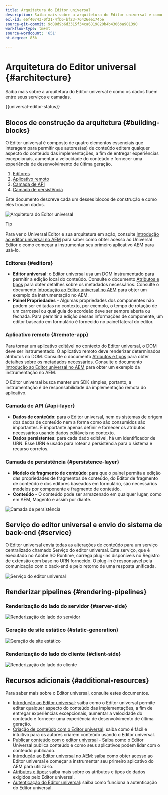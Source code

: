 ```yaml
---
title: Arquitetura do Editor universal
description: Saiba mais sobre a arquitetura do Editor universal e como os dados fluem entre seus serviços e camadas.
exl-id: e6f40743-0f21-4fb6-bf23-76426ee174be
source-git-commit: 9d88d9b6d3315f34ca6819820b4b4306ba901390
workflow-type: tm+mt
source-wordcount: '651'
ht-degree: 83%

---
```



# Arquitetura do Editor universal {#architecture}

Saiba mais sobre a arquitetura do Editor universal e como os dados fluem entre seus serviços e camadas.

{{universal-editor-status}}

## Blocos de construção da arquitetura {#building-blocks}

O Editor universal é composto de quatro elementos essenciais que interagem para permitir que autores(as) de conteúdo editem qualquer aspecto do conteúdo das implementações, a fim de entregar experiências excepcionais, aumentar a velocidade do conteúdo e fornecer uma experiência de desenvolvimento de última geração.

1. [Editores](#editors)
1. [Aplicativo remoto](#remote-app)
1. [Camada de API](#api-layer)
1. [Camada de persistência](#persistence-layer)

Este documento descreve cada um desses blocos de construção e como eles trocam dados.

![Arquitetura do Editor universal](assets/architecture.png)

>[!TIP]
>
>Para ver o Universal Editor e sua arquitetura em ação, consulte [Introdução ao editor universal no AEM](getting-started.md) para saber como obter acesso ao Universal Editor e como começar a instrumentar seu primeiro aplicativo AEM para usá-lo.

### Editores {#editors}

* **Editor universal**: o Editor universal usa um DOM instrumentado para permitir a edição local do conteúdo. Consulte o documento [Atributos e tipos](attributes-types.md) para obter detalhes sobre os metadados necessários. Consulte o documento [Introdução ao Editor universal no AEM](getting-started.md) para obter um exemplo da instrumentação no AEM.
* **Painel Propriedades** - Algumas propriedades dos componentes não podem ser editadas no contexto, por exemplo, o tempo de rotação de um carrossel ou qual guia do acordeão deve ser sempre aberta ou fechada. Para permitir a edição dessas informações de componente, um editor baseado em formulário é fornecido no painel lateral do editor.

### Aplicativo remoto {#remote-app}

Para tornar um aplicativo editável no contexto do Editor universal, o DOM deve ser instrumentado. O aplicativo remoto deve renderizar determinados atributos no DOM. Consulte o documento [Atributos e tipos](attributes-types.md) para obter detalhes sobre os metadados necessários. Consulte o documento [Introdução ao Editor universal no AEM](getting-started.md) para obter um exemplo da instrumentação no AEM.

O Editor universal busca manter um SDK simples, portanto, a instrumentação é de responsabilidade da implementação remota do aplicativo.

### Camada de API {#api-layer}

* **Dados de conteúdo**: para o Editor universal, nem os sistemas de origem dos dados de conteúdo nem a forma como são consumidos são importantes. É importante apenas definir e fornecer os atributos necessários usando dados editáveis no contexto.
* **Dados persistentes**: para cada dado editável, há um identificador de URN. Esse URN é usado para rotear a persistência para o sistema e recurso corretos.

### Camada de persistência {#persistence-layer}

* **Modelo de fragmento de conteúdo**: para que o painel permita a edição das propriedades de fragmentos de conteúdo, do Editor de fragmento de conteúdo e dos editores baseados em formulário, são necessários modelos por componente e fragmento de conteúdo.
* **Conteúdo** - O conteúdo pode ser armazenado em qualquer lugar, como em AEM, Magento e assim por diante.

![Camada de persistência](assets/persistence-layer.png)

## Serviço do editor universal e envio do sistema de back-end {#service}

O Editor universal envia todas as alterações de conteúdo para um serviço centralizado chamado Serviço do editor universal. Este serviço, que é executado no Adobe I/O Runtime, carrega plug-ins disponíveis no Registro de extensão com base no URN fornecido. O plug-in é responsável pela comunicação com o back-end e pelo retorno de uma resposta unificada.

![Serviço do editor universal](assets/universal-editor-service.png)

## Renderizar pipelines {#rendering-pipelines}

### Renderização do lado do servidor {#server-side}

![Renderização do lado do servidor](assets/server-side.png)

### Geração de site estático {#static-generation}

![Geração de site estático](assets/static-generation.png)

### Renderização do lado do cliente {#client-side}

![Renderização do lado do cliente](assets/client-side.png)

## Recursos adicionais {#additional-resources}

Para saber mais sobre o Editor universal, consulte estes documentos.

* [Introdução ao Editor universal](introduction.md): saiba como o Editor universal permite editar qualquer aspecto do conteúdo das implementações, a fim de entregar experiências excepcionais, aumentar a velocidade do conteúdo e fornecer uma experiência de desenvolvimento de última geração.
* [Criação de conteúdo com o Editor universal](/help/sites-cloud/authoring/universal-editor/authoring.md): saiba como é fácil e intuitivo para os autores criarem conteúdo usando o Editor universal.
* [Publicar conteúdo com o editor universal](/help/sites-cloud/authoring/universal-editor/publishing.md) - Saiba como o Editor Universal publica conteúdo e como seus aplicativos podem lidar com o conteúdo publicado.
* [Introdução ao Editor universal no AEM](getting-started.md): saiba como obter acesso ao Editor universal e começar a instrumentar seu primeiro aplicativo do AEM para utilizá-lo.
* [Atributos e tipos](attributes-types.md): saiba mais sobre os atributos e tipos de dados exigidos pelo Editor universal.
* [Autenticação do Editor universal](authentication.md): saiba como funciona a autenticação do Editor universal.
